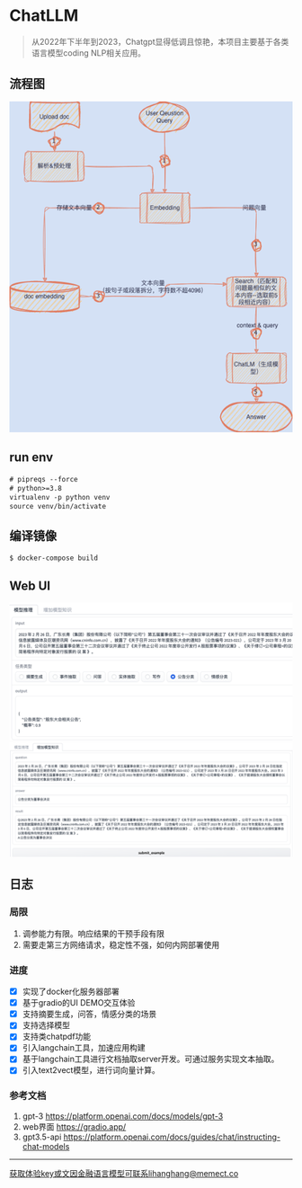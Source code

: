 # ChatLLM
> 从2022年下半年到2023，Chatgpt显得低调且惊艳，本项目主要基于各类语言模型coding NLP相关应用。

## 流程图
<div align="center">
    <img src="images/pipeline.png">
</div>

##  run env
```shell
# pipreqs --force
# python>=3.8
virtualenv -p python venv
source venv/bin/activate
```
## 编译镜像

```shell
$ docker-compose build
```

## Web UI
<div align="center">
    <img src="images/task_demo.png">
</div>

<div align="center">
    <img src="images/add_example.png">
</div>

## 日志
### 局限
1. 调参能力有限。响应结果的干预手段有限
2. 需要走第三方网络请求，稳定性不强，如何内网部署使用
### 进度
- [x] 实现了docker化服务器部署
- [x] 基于gradio的UI DEMO交互体验 
- [x] 支持摘要生成，问答，情感分类的场景
- [x] 支持选择模型
- [x] 支持类chatpdf功能
- [x] 引入langchain工具，加速应用构建
- [x] 基于langchain工具进行文档抽取server开发。可通过服务实现文本抽取。
- [x] 引入text2vect模型，进行词向量计算。

### 参考文档
1. gpt-3 https://platform.openai.com/docs/models/gpt-3
2. web界面 https://gradio.app/ 
3. gpt3.5-api https://platform.openai.com/docs/guides/chat/instructing-chat-models

---
获取体验key或文因金融语言模型可联系lihanghang@memect.co
